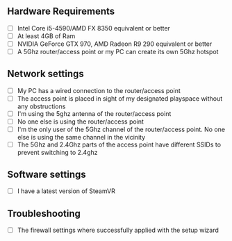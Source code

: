 ## Hardware Requirements

* [ ] Intel Core i5-4590/AMD FX 8350 equivalent or better
* [ ] At least 4GB of Ram
* [ ] NVIDIA GeForce GTX 970, AMD Radeon R9 290 equivalent or better
* [ ] A 5Ghz router/access point or my PC can create its own 5Ghz hotspot

## Network settings

* [ ] My PC has a wired connection to the router/access point
* [ ] The access point is placed in sight of my designated playspace without any obstructions
* [ ] I'm using the 5ghz antenna of the router/access point
* [ ] No one else is using the router/access point
* [ ] I'm the only user of the 5Ghz channel of the router/access point. No one else is using the same channel in the vicinity
* [ ] The 5Ghz and 2.4Ghz parts of the access point have different SSIDs to prevent switching to 2.4ghz

## Software settings

* [ ] I have a latest version of SteamVR

## Troubleshooting

* [ ] The firewall settings where successfully applied with the setup wizard
